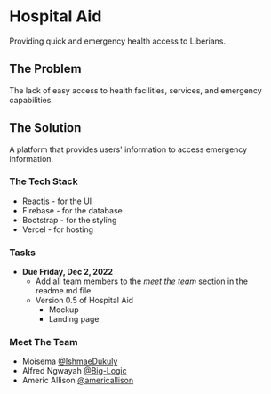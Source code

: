 # Hospital Aid
Providing quick and emergency health access to Liberians.

## The Problem
The lack of easy access to health facilities, services, and emergency capabilities.

## The Solution
A platform that provides users' information to access emergency information.

### The Tech Stack
- Reactjs - for the UI
- Firebase - for the database
- Bootstrap - for the styling
- Vercel - for hosting


### Tasks
- **Due Friday, Dec 2, 2022**
    - Add all team members to the *meet the team* section in the readme.md file.
    - Version 0.5 of Hospital Aid
      - Mockup
      - Landing page

### Meet The Team
- Moisema [@IshmaeDukuly](https://www.github.com/IshmaeDukuly)
- Alfred Ngwayah [@Big-Logic](https://www.github.com/Big-Logic)
- Americ Allison [@americallison](https://www.github.com/americallison)
